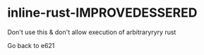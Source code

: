 # inline-rust-IMPROVEDESSERED

Don't use this & don't allow execution of arbitraryryry rust

Go back to e621
